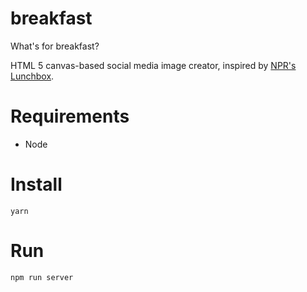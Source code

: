 # breakfast
What's for breakfast?

HTML 5 canvas-based social media image creator, inspired by [NPR's Lunchbox](https://github.com/nprapps/lunchbox).

# Requirements
* Node

# Install
`yarn`

# Run
`npm run server`
